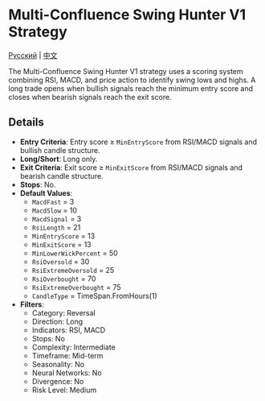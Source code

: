 # Multi-Confluence Swing Hunter V1 Strategy
[Русский](README_ru.md) | [中文](README_cn.md)

The Multi-Confluence Swing Hunter V1 strategy uses a scoring system combining RSI, MACD, and price action to identify swing lows and highs. A long trade opens when bullish signals reach the minimum entry score and closes when bearish signals reach the exit score.

## Details

- **Entry Criteria**: Entry score ≥ `MinEntryScore` from RSI/MACD signals and bullish candle structure.
- **Long/Short**: Long only.
- **Exit Criteria**: Exit score ≥ `MinExitScore` from RSI/MACD signals and bearish candle structure.
- **Stops**: No.
- **Default Values**:
  - `MacdFast` = 3
  - `MacdSlow` = 10
  - `MacdSignal` = 3
  - `RsiLength` = 21
  - `MinEntryScore` = 13
  - `MinExitScore` = 13
  - `MinLowerWickPercent` = 50
  - `RsiOversold` = 30
  - `RsiExtremeOversold` = 25
  - `RsiOverbought` = 70
  - `RsiExtremeOverbought` = 75
  - `CandleType` = TimeSpan.FromHours(1)
- **Filters**:
  - Category: Reversal
  - Direction: Long
  - Indicators: RSI, MACD
  - Stops: No
  - Complexity: Intermediate
  - Timeframe: Mid-term
  - Seasonality: No
  - Neural Networks: No
  - Divergence: No
  - Risk Level: Medium
